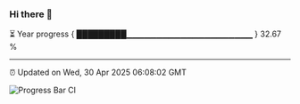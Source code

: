 ### Hi there 👋

⏳ Year progress { █████████▁▁▁▁▁▁▁▁▁▁▁▁▁▁▁▁▁▁▁▁▁ } 32.67 %

---

⏰ Updated on Wed, 30 Apr 2025 06:08:02 GMT

![Progress Bar CI](https://github.com/liununu/liununu/workflows/Progress%20Bar%20CI/badge.svg)
